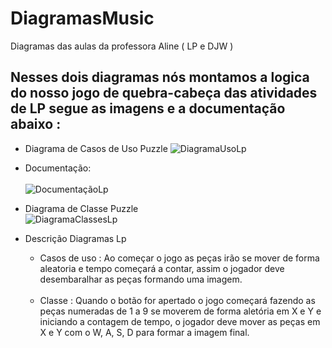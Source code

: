 # DiagramasMusic
Diagramas das aulas da professora Aline ( LP e DJW ) 

<h2> Nesses dois diagramas nós montamos a logica do nosso jogo de quebra-cabeça das atividades de LP segue as imagens e a documentação abaixo : </h2>

- Diagrama de Casos de Uso Puzzle
  ![DiagramaUsoLp](https://github.com/Fernanda-Marcelino/DiagramasMusic/assets/128320607/c54eb223-9cef-4b7d-915c-0d3e874fe2d5)
  <br>
- Documentação:<br> </br>
  ![DocumentaçãoLp](https://github.com/Fernanda-Marcelino/DiagramasMusic/assets/128320607/d83f2bc6-07ef-4020-8550-4b06da0e066c)

- Diagrama de Classe Puzzle </br>
  ![DiagramaClassesLp](https://github.com/Fernanda-Marcelino/DiagramasMusic/assets/128320607/048893bf-6258-48d8-a102-dd248d886676)

- Descrição Diagramas Lp
  - Casos de uso : Ao começar o jogo as peças irão se mover de forma aleatoria e tempo começará a contar, assim o jogador deve desembaralhar as peças formando uma imagem.
<br> </br>
  - Classe : Quando o botão for apertado o jogo começará fazendo as peças numeradas de 1 a 9 se moverem de forma aletória em X e Y e iniciando a contagem de tempo, 
             o jogador deve mover as peças em X e Y com o W, A, S, D para formar a imagem final.
  
